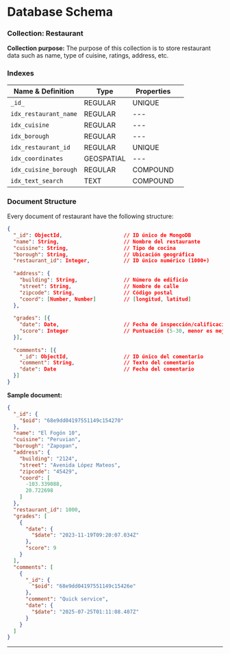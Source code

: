 
# Database Schema

### Collection: Restaurant

**Collection purpose:** The purpose of this collection is to store restaurant data such as name, type of cuisine, ratings, address, etc.

### Indexes

| Name & Definition     | Type       | Properties |     |
| --------------------- | ---------- | ---------- | --- |
| `_id_`                | REGULAR    | UNIQUE     |     |
| `idx_restaurant_name` | REGULAR    | ---        |     |
| `idx_cuisine`         | REGULAR    | ---        |     |
| `idx_borough`         | REGULAR    | ---        |     |
| `idx_restaurant_id`   | REGULAR    | UNIQUE     |     |
| `idx_coordinates`     | GEOSPATIAL | ---        |     |
| `idx_cuisine_borough` | REGULAR    | COMPOUND   |     |
| `idx_text_search`     | TEXT       | COMPOUND   |     |

### Document Structure
Every document of restaurant have the following structure:

```json
{
  "_id": ObjectId,                    // ID único de MongoDB
  "name": String,                     // Nombre del restaurante
  "cuisine": String,                  // Tipo de cocina
  "borough": String,                  // Ubicación geográfica
  "restaurant_id": Integer,           // ID único numérico (1000+)
  
  "address": {
    "building": String,               // Número de edificio
    "street": String,                 // Nombre de calle
    "zipcode": String,                // Código postal
    "coord": [Number, Number]         // [longitud, latitud]
  },
  
  "grades": [{
    "date": Date,                     // Fecha de inspección/calificación
    "score": Integer                  // Puntuación (5-30, menor es mejor)
  }],
  
  "comments": [{
    "_id": ObjectId,                  // ID único del comentario
    "comment": String,                // Texto del comentario
    "date": Date                      // Fecha del comentario
  }]
}
```

**Sample document:**

```json
{
  "_id": {
    "$oid": "68e9dd04197551149c154270"
  },
  "name": "El Fogón 10",
  "cuisine": "Peruvian",
  "borough": "Zapopan",
  "address": {
    "building": "2124",
    "street": "Avenida López Mateos",
    "zipcode": "45429",
    "coord": [
      -103.339088,
      20.722698
    ]
  },
  "restaurant_id": 1000,
  "grades": [
    {
      "date": {
        "$date": "2023-11-19T09:20:07.034Z"
      },
      "score": 9
    }
  ],
  "comments": [
    {
      "_id": {
        "$oid": "68e9dd04197551149c15426e"
      },
      "comment": "Quick service",
      "date": {
        "$date": "2025-07-25T01:11:08.407Z"
      }
    }
  ]
}
```

---

